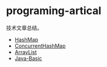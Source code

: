 # programing-artical

技术文章总结。

* [HashMap](doc/programming-artical/HashMap.md)
* [ConcurrentHashMap](doc/programming-artical/ConcurrentHashMap&HashTable.md)
* [ArrayList](doc/programming-artical/ArrayList.md)
* [Java-Basic](doc/programming-artical/Java-Related.md)